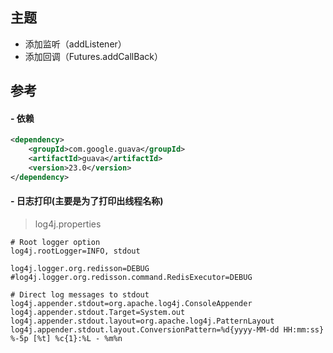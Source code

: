 
## 主题 

- 添加监听（addListener）
- 添加回调（Futures.addCallBack）

## 参考
#### - 依赖
```pom.xml
<dependency>
    <groupId>com.google.guava</groupId>
    <artifactId>guava</artifactId>
    <version>23.0</version>
</dependency>
```

#### - 日志打印(主要是为了打印出线程名称)

> log4j.properties

```properties
# Root logger option
log4j.rootLogger=INFO, stdout

log4j.logger.org.redisson=DEBUG
#log4j.logger.org.redisson.command.RedisExecutor=DEBUG

# Direct log messages to stdout
log4j.appender.stdout=org.apache.log4j.ConsoleAppender
log4j.appender.stdout.Target=System.out
log4j.appender.stdout.layout=org.apache.log4j.PatternLayout
log4j.appender.stdout.layout.ConversionPattern=%d{yyyy-MM-dd HH:mm:ss} %-5p [%t] %c{1}:%L - %m%n
```
